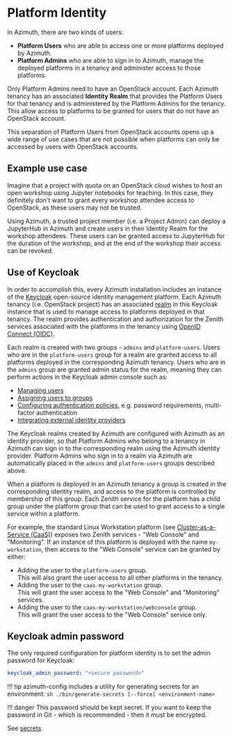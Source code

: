 # Platform Identity

In Azimuth, there are two kinds of users:

- **Platform Users** who are able to access one or more platforms deployed by Azimuth.
- **Platform Admins** who are able to sign in to Azimuth, manage the deployed platforms in a tenancy and administer access to those platforms.

Only Platform Admins need to have an OpenStack account. Each Azimuth tenancy has an
associated **Identity Realm** that provides the Platform Users for that tenancy and is
administered by the Platform Admins for the tenancy. This allow access to platforms to be
granted for users that do not have an OpenStack account.

This separation of Platform Users from OpenStack accounts opens up a wide range of use cases
that are not possible when platforms can only be accessed by users with OpenStack accounts.

## Example use case

Imagine that a project with quota on an OpenStack cloud wishes to host an open
workshop using Jupyter notebooks for teaching. In this case, they definitely don't want
to grant every workshop attendee access to OpenStack, as these users may not be trusted.

Using Azimuth, a trusted project member (i.e. a Project Admin) can deploy a JupyterHub
in Azimuth and create users in their Identity Realm for the workshop attendees.
These users can be granted access to JupyterHub for the duration of the workshop, and
at the end of the workshop their access can be revoked.

## Use of Keycloak

In order to accomplish this, every Azimuth installation includes an instance of
the [Keycloak](https://www.keycloak.org/) open-source identity management platform.
Each Azimuth tenancy (i.e. OpenStack project) has an associated
[realm](https://www.keycloak.org/docs/latest/server_admin/#configuring-realms)
in this Keycloak instance that is used to manage access to platforms deployed
in that tenancy. The realm provides authentication and authorization for
the Zenith services associated with the platforms in the tenancy using
[OpenID Connect (OIDC)](https://openid.net/connect/).

Each realm is created with two groups - `admins` and `platform-users`. Users who are
in the `platform-users` group for a realm are granted access to all platforms deployed
in the corresponding Azimuth tenancy. Users who are in the `admins` group are granted
admin status for the realm, meaning they can perform actions in the Keycloak admin
console such as:

- [Managing users](https://www.keycloak.org/docs/latest/server_admin/#assembly-managing-users_server_administration_guide)
- [Assigning users to groups](https://www.keycloak.org/docs/latest/server_admin/#proc-managing-groups_server_administration_guide)
- [Configuring authentication policies](https://www.keycloak.org/docs/latest/server_admin/#configuring-authentication_server_administration_guide),
  e.g. password requirements, multi-factor authentication
- [Integrating external identity providers](https://www.keycloak.org/docs/latest/server_admin/#_identity_broker)

The Keycloak realms created by Azimuth are configured with Azimuth as an identity
provider, so that Platform Admins who belong to a tenancy in Azimuth can sign in to
the corresponding realm using the Azimuth identity provider. Platform Admins who sign
in to a realm via Azimuth are automatically placed in the `admins` and `platform-users`
groups described above.

When a platform is deployed in an Azimuth tenancy a group is created in the corresponding
identity realm, and access to the platform is controlled by membership of this group. Each
Zenith service for the platform has a child group under the platform group that can be
used to grant access to a single service within a platform.

For example, the standard Linux Workstation platform (see
[Cluster-as-a-Service (CaaS)](../configuration/12-caas.md)) exposes two Zenith services -
"Web Console" and "Monitoring". If an instance of this platform is deployed with the name
`my-workstation`, then access to the "Web Console" service can be granted by either:

- Adding the user to the `platform-users` group.  
   This will also grant the user access to all other platforms in the tenancy.
- Adding the user to the `caas-my-workstation` group.  
   This will grant the user access to the "Web Console" and "Monitoring" services.
- Adding the user to the `caas-my-workstation/webconsole` group.  
   This will grant the user access to the "Web Console" service only.

## Keycloak admin password

The only required configuration for platform identity is to set the admin password for Keycloak:

```yaml title="environments/my-site/inventory/group_vars/all/secrets.yml"
keycloak_admin_password: "<secure password>"
```

<!-- prettier-ignore-start -->
!!! tip
    azimuth-config includes a utility for generating secrets for an environment:
    ```sh
    ./bin/generate-secrets [--force] <environment-name>
    ```

!!! danger
    This password should be kept secret. If you want to keep the password in Git - which is recommended - then it must be encrypted.
<!-- prettier-ignore-end -->

See [secrets](../repository/secrets.md).
